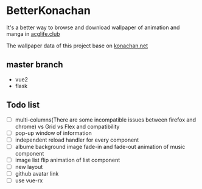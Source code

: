 # BetterKonachan
It's a better way to browse and download wallpaper of animation and manga in [acglife.club](http://acglife.club)

The wallpaper data of this project base on [konachan.net](http://konachan.net/)

## master branch
* vue2
* flask

## Todo list
- [ ] multi-columns(There are some incompatible issues between firefox and chrome) vs Grid vs Flex and compatibility
- [ ] pop-up window of information
- [ ] independent reload handler for every component
- [ ] albume background image fade-in and fade-out animation of music component
- [ ] image list flip animation of list component
- [ ] new layout
- [ ] github avatar link
- [ ] use vue-rx
